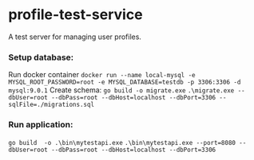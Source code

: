 # profile-test-service
A test server for managing user profiles.

### Setup database:
Run docker container
`docker run --name local-mysql -e MYSQL_ROOT_PASSWORD=root -e MYSQL_DATABASE=testdb -p 3306:3306 -d mysql:9.0.1`
Create schema:
`go build -o migrate.exe`
`.\migrate.exe --dbUser=root --dbPass=root --dbHost=localhost --dbPort=3306 --sqlFile=./migrations.sql`


### Run application:
`go build  -o .\bin\mytestapi.exe`
`.\bin\mytestapi.exe --port=8080 --dbUser=root --dbPass=root --dbHost=localhost --dbPort=3306`